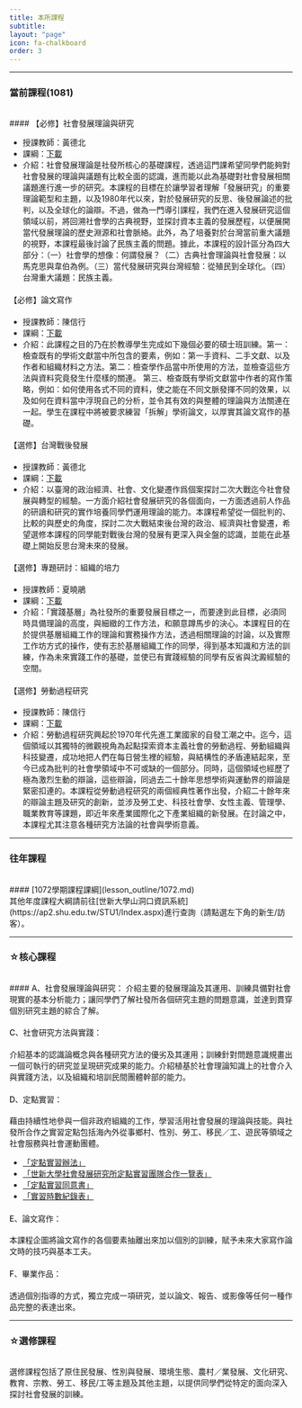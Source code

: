 ```yaml
---
title: 本所課程
subtitle: 
layout: "page"
icon: fa-chalkboard
order: 3
---
```

<style>
	h4{
		font-weight: 500;
	}

</style>

---
### 當前課程(1081)
<br>
#### 【必修】社會發展理論與研究

- 授課教師：黃德北  
- 課綱：[下載]()
- 介紹：社會發展理論是社發所核心的基礎課程，透過這門課希望同學們能夠對社會發展的理論與議題有比較全面的認識，進而能以此為基礎對社會發展相關議題進行進一步的研究。本課程的目標在於讓學習者理解「發展研究」的重要理論範型和主題，以及1980年代以來，對於發展研究的反思、後發展論述的批判，以及全球化的論辯。不過，做為一門導引課程，我們在進入發展研究這個領域以前，將回溯社會學的古典視野，並探討資本主義的發展歷程，以便展開當代發展理論的歷史淵源和社會脈絡。此外，為了培養對於台灣當前重大議題的視野，本課程最後討論了民族主義的問題。據此，本課程的設計區分為四大部分：（一）社會學的想像：何謂發展？（二）古典社會理論與社會發展：以馬克思與韋伯為例。（三）當代發展研究與台灣經驗：從殖民到全球化。（四）台灣重大議題：民族主義。

#### 【必修】論文寫作

- 授課教師：陳信行 
- 課綱：[下載]()
- 介紹：此課程之目的乃在於教導學生完成如下幾個必要的碩士班訓練。第一：檢查既有的學術文獻當中所包含的要素，例如：第一手資料、二手文獻、以及作者和組織材料之方法。第二：檢查學作品當中所使用的方法，並檢查這些方法與資料究竟發生什麼樣的關連。 第三、檢查既有學術文獻當中作者的寫作策略，例如：如何使用各式不同的資料，使之能在不同文脈發揮不同的效果，以及如何在資料當中浮現自己的分析，並令其有效的與整體的理論與方法關連在一起。學生在課程中將被要求練習「拆解」學術論文，以厚實其論文寫作的基礎。

#### 【選修】台灣戰後發展

- 授課教師：黃德北
- 課綱：[下載]()
- 介紹：以臺灣的政治經濟、社會、文化變遷作爲個案探討二次大戰迄今社會發展與轉型的經驗。一方面介紹社會發展研究的各個面向，一方面透過前人作品的研讀和研究的實作培養同學們運用理論的能力。本課程希望從一個批判的、比較的與歷史的角度，探討二次大戰結束後台灣的政治、經濟與社會變遷，希望選修本課程的同學能對戰後台灣的發展有更深入與全盤的認識，並能在此基礎上開始反思台灣未來的發展。

#### 【選修】專題研討：組織的培力

- 授課教師：夏曉鵑
- 課綱：[下載]()
- 介紹：「實踐基層」為社發所的重要發展目標之一，而要達到此目標，必須同時具備理論的高度，與細緻的工作方法，和願意蹲馬步的決心。本課程目的在於提供基層組織工作的理論和實務操作方法，透過相關理論的討論，以及實際工作坊方式的操作，使有志於基層組織工作的同學，得到基本知識和方法的訓練，作為未來實踐工作的基礎，並使已有實踐經驗的同學有反省與沈澱經驗的空間。

#### 【選修】勞動過程研究

- 授課教師：陳信行
- 課綱：[下載]()
- 介紹：勞動過程研究興起於1970年代先進工業國家的自發工潮之中。迄今，這個領域以其獨特的微觀視角為起點探索資本主義社會的勞動過程、勞動組織與科技變遷，成功地把人們在每日營生裡的經驗，與結構性的矛盾連結起來，至今已成為批判的社會學領域中不可或缺的一個部分。同時，這個領域也經歷了極為激烈生動的辯論，這些辯論，同過去二十餘年思想學術與運動界的辯論是緊密扣連的。本課程從勞動過程研究的兩個經典性著作出發，介紹二十餘年來的辯論主題及研究的創新，並涉及勞工史、科技社會學、女性主義、管理學、職業教育等課題，即近年來產業國際化之下產業組織的新發展。在討論之中，本課程尤其注意各種研究方法論的社會與學術意義。

---
### 往年課程
<br>
#### [1072學期課程課綱](lesson_outline/1072.md)
<br>
其他年度課程大綱請前往[世新大學山洞口資訊系統](https://ap2.shu.edu.tw/STU1/Index.aspx)進行查詢（請點選左下角的新生/訪客）。

---

### ☆核心課程
<br>
#### A、社會發展理論與研究：
介紹主要的發展理論及其運用、訓練具備對社會現實的基本分析能力；讓同學們了解社發所各個研究主題的問題意識，並達到貫穿個別研究主題的綜合了解。

#### C、社會研究方法與實踐：
介紹基本的認識論概念與各種研究方法的優劣及其運用；訓練針對問題意識規畫出一個可執行的研究並呈現研究成果的能力。介紹植基於社會理論知識上的社會介入與實踐方法，以及組織和培訓民間團體幹部的能力。

#### D、定點實習：
藉由持續性地參與一個非政府組織的工作，學習活用社會發展的理論與技能。與社發所合作之實習定點包括海內外從事鄉村、性別、勞工、移民／工、遊民等領域之社會服務與社會運動團體。

- [「定點實習辦法」](https://e62.shu.edu.tw/rules/pratical.html)
- [「世新大學社會發展研究所定點實習團隊合作一覽表」](https://e62.shu.edu.tw/download/定點實習團隊合作一覽表1080916.docx)
- [「定點實習同意書」](https://e62.shu.edu.tw/download/定點實習同意書107.doc)
- [「實習時數紀錄表」](https://e62.shu.edu.tw/download/實習時數紀錄表.doc)

#### E、論文寫作：
本課程企圖將論文寫作的各個要素抽離出來加以個別的訓練，賦予未來大家寫作論文時的技巧與基本工夫。

#### F、畢業作品：
透過個別指導的方式，獨立完成一項研究，並以論文、報告、或影像等任何一種作品完整的表達出來。

---

### ☆選修課程
<br>
選修課程包括了原住民發展、性別與發展、環境生態、農村／業發展、文化研究、教育、宗教、勞工、移民/工等主題及其他主題，以提供同學們從特定的面向深入探討社會發展的訓練。
